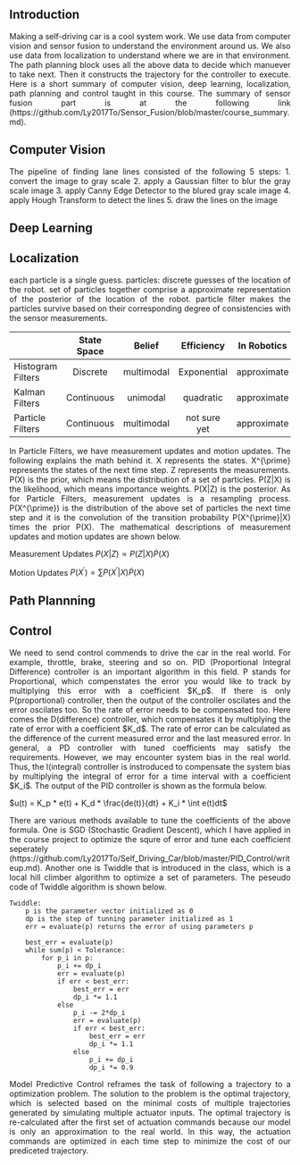 ## Introduction

<p align='justify'>
Making a self-driving car is a cool system work. We use data from computer vision and sensor fusion to understand the environment around us. We also use data from localization to understand where we are in that environment. The path planning block uses all the above data to decide which manuever to take next. Then it constructs the trajectory for the controller to execute. Here is a short summary of computer vision, deep learning, localization, path planning and control taught in this course. The summary of sensor fusion part is at the following link (https://github.com/Ly2017To/Sensor_Fusion/blob/master/course_summary.md).
</p> 

## Computer Vision

<p align='justify'>
The pipeline of finding lane lines consisted of the following 5 steps:
1. convert the image to gray scale
2. apply a Gaussian filter to blur the gray scale image
3. apply Canny Edge Detector to the blured gray scale image
4. apply Hough Transform to detect the lines
5. draw the lines on the image
</p> 

## Deep Learning

<p align='justify'>

</p> 

## Localization

<p align='justify'>
each particle is a single guess. particles: discrete guesses of the location of the robot. set of particles together comprise a approximate representation of the posterior of the location of the robot. particle filter makes the particles survive based on their corresponding degree of consistencies with the sensor measurements. 
</p> 

|                    | State Space   | Belief        | Efficiency    | In Robotics   |
| -------------------|:-------------:|:-------------:|:-------------:|:-------------:|
| Histogram Filters  | Discrete      | multimodal    | Exponential   | approximate   |
| Kalman Filters     | Continuous    | unimodal      | quadratic     | approximate   | 
| Particle Filters   | Continuous    | multimodal    | not sure yet  | approximate   | 

<p align='justify'>
In Particle Filters, we have measurement updates and motion updates. The following explains the math behind it. X represents the states. X^{\prime} represents the states of the next time step. Z represents the measurements. P(X) is the prior, which means the distribution of a set of particles. P(Z|X) is the likelihood, which means importance weights. P(X|Z) is the posterior. As for Particle Filters, measurement updates is a resampling process. P(X^{\prime}) is the distribution of the above set of particles the next time step and it is the convolution of the transition probability P(X^{\prime}|X) times the prior P(X). The mathematical descriptions of measurement updates and motion updates are shown below. 
</p>

Measurement Updates
$P(X|Z) \propto P(Z|X) \dot P(X)$

Motion Updates
$P(X^{\prime}) = \sum P(X^{\prime}|X) \dot P(X)$

## Path Plannning

<p align='justify'>

</p> 

## Control

<p align='justify'>
We need to send control commends to drive the car in the real world. For example, throttle, brake, steering and so on. PID (Proportional Integral Difference) controller is an important algorithm in this field. P stands for Proportional, which compenstates the error you would like to track by multiplying this error with a coefficient $K_p$. If there is only P(proportional) controller, then the output of the controller oscilates and the error oscilates too. So the rate of error needs to be compensated too. Here comes the D(difference) controller, which compensates it by multiplying the rate of error with a coefficient $K_d$. The rate of error can be calculated as the difference of the current measured error and the last measured error. In general, a PD controller with tuned coefficients may satisfy the requirements. However, we may encounter system bias in the real world. Thus, the I(integral) controller is instroduced to compensate the system bias by multiplying the integral of error for a time interval with a coefficient $K_i$. The output of the PID controller is shown as the formula below.

$u(t) = K_p * e(t) + K_d * \frac{de(t)}{dt} + K_i * \int e(t)dt$

</p>

<p align='justify'>
There are various methods available to tune the coefficients of the above formula. One is SGD (Stochastic Gradient Descent), which I have applied in the course project to optimize the squre of error and tune each coefficient seperately (https://github.com/Ly2017To/Self_Driving_Car/blob/master/PID_Control/writeup.md). Another one is Twiddle that is introduced in the class, which is a local hill climber algorithm to optimize a set of parameters. The peseudo code of Twiddle algorithm is shown below.
</p> 

    Twiddle:
    	p is the parameter vector initialized as 0 
		dp is the step of tunning parameter initialized as 1
		err = evaluate(p) returns the error of using parameters p

		best_err = evaluate(p)
		while sum(p) < Tolerance:
			for p_i in p:
				p_i += dp_i
				err = evaluate(p)
				if err < best_err:
					best_err = err
					dp_i *= 1.1
				else
					p_i -= 2*dp_i
					err = evaluate(p)
					if err < best_err:
						best_err = err
						dp_i *= 1.1
					else
					    p_i += dp_i
						dp_i *= 0.9

<p align='justify'>
Model Predictive Control reframes the task of following a trajectory to a optimization problem. The solution to the problem is the optimal trajectory, which is selected based on the minimal costs of multiple trajectories generated by simulating multiple actuator inputs. The optimal trajectory is re-calculated after the first set of actuation commands because our model is only an approximation to the real world. In this way, the actuation commands are optimized in each time step to minimize the cost of our prediceted trajectory. 
</p> 